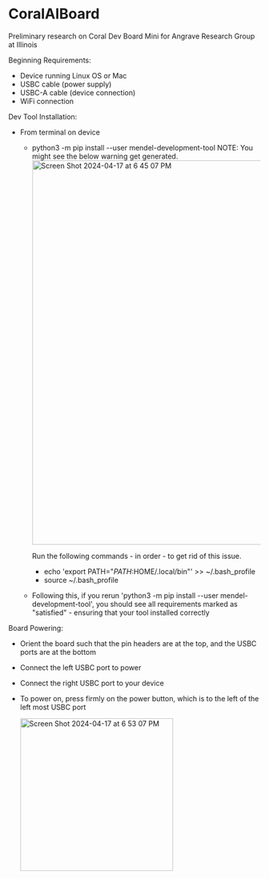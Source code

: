 # CoralAIBoard
Preliminary research on Coral Dev Board Mini for Angrave Research Group at Illinois

Beginning Requirements:
- Device running Linux OS or Mac
- USBC cable (power supply)
- USBC-A cable (device connection)
- WiFi connection

Dev Tool Installation:
- From terminal on device
  - python3 -m pip install --user mendel-development-tool
    NOTE: You might see the below warning get generated. 
    <img width="768" alt="Screen Shot 2024-04-17 at 6 45 07 PM" src="https://github.com/eisha007/CoralAIBoard/assets/49347262/639876a3-b24d-4086-9b25-5e9bbf74cab0">

    Run the following commands - in order - to get rid of this issue.
    - echo 'export PATH="$PATH:$HOME/.local/bin"' >> ~/.bash_profile
    - source ~/.bash_profile

  - Following this, if you rerun 'python3 -m pip install --user mendel-development-tool', you should see all requirements marked as "satisfied" - ensuring that your tool installed correctly
 

Board Powering:
- Orient the board such that the pin headers are at the top, and the USBC ports are at the bottom
- Connect the left USBC port to power
- Connect the right USBC port to your device
- To power on, press firmly on the power button, which is to the left of the left most USBC port
  
  <img width="305" alt="Screen Shot 2024-04-17 at 6 53 07 PM" src="https://github.com/eisha007/CoralAIBoard/assets/49347262/2d91851b-56b0-44f1-a3c1-e7a6144ca42c">

